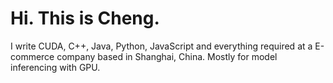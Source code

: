 # Hi. This is Cheng.

I write CUDA, C++, Java, Python, JavaScript and everything required at a E-commerce company based in Shanghai, China. Mostly for model inferencing with GPU. 
